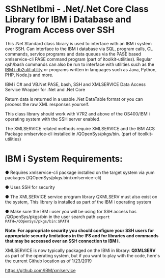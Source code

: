 # SShNetIbmi - .Net/.Net Core Class Library for IBM i Database and Program Access over SSH
This .Net Standard class library is used to interface with an IBM i system over SSH. Can interface to the IBM i database via SQL, program calls, CL commands, service programs and data queues via the PASE based xmlservice-cli PASE command program (part of itoolkit-utilities). Regular qsh/bash commands can also be run to interface with utilities such as the [IBM i db2util utility](https://github.com/IBM/ibmi-db2util) or programs written in languages such as Java, Python, PHP, Node.js and more.

IBM i C# and VB.Net PASE, bash, SSH and XMLSERVICE Data Access Service Wrapper for .Net and .Net Core

Return data is returned in a usable .Net DataTable format or you can process the raw XML responses yourself.
 
This class library should work with V7R2 and above of the OS400/IBM i operating system with the SSH server enabled. 

The XMLSERVICE related methods require XMLSERVICE and the IBM ACS Package xmlservice-cli installed in /QOpenSys/pkgs/bin. (part of itoolkit-utilities)
 
 
# IBM i System Requirements:
 ● Requires xmlservice-cli package installed on the target system via yum packages (/QOpenSys/pkgs.bin/xmlservice-cli)
 
 ● Uses SSH for security
 
 ● The XMLSERVICE service program library QXMLSERV must also exist on the system, This library is installed as part of the IBM i operating system
 
 ● Make sure the IBM i user you will be using for SSH access has /QOpenSys/pkgs/bin in the user search path 
 ```export PATH=/QOpenSys/pkgs/bin:$PATH```
 
**Note: For appropriate security you should configure your SSH users for appropriate security limitations in the IFS and for libraries and commands that may be accessed over an SSH connection to IBM i.**

XMLSERVICE is now typically packaged on the IBMi in library: **QXMLSERV** as part of the operating system, but if you want to play with the code, here's the current Github location as of 1/23/2019

https://github.com/IBM/xmlservice
